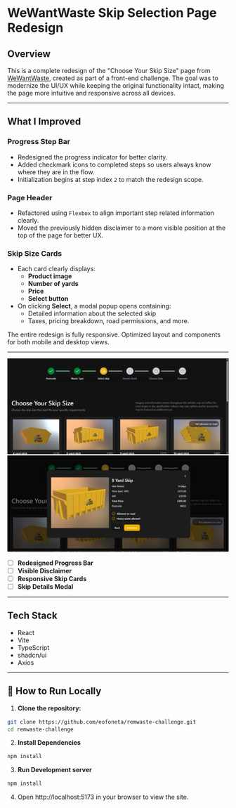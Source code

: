# WeWantWaste Skip Selection Page Redesign

## Overview

This is a complete redesign of the "Choose Your Skip Size" page from [WeWantWaste](https://wewantwaste.co.uk/), created as part of a front-end challenge. The goal was to modernize the UI/UX while keeping the original functionality intact, making the page more intuitive and responsive across all devices.

---

## What I Improved

### Progress Step Bar

- Redesigned the progress indicator for better clarity.
- Added checkmark icons to completed steps so users always know where they are in the flow.
- Initialization begins at step index `2` to match the redesign scope.

### Page Header

- Refactored using `Flexbox` to align important step related information clearly.
- Moved the previously hidden disclaimer to a more visible position at the top of the page for better UX.

### Skip Size Cards

- Each card clearly displays:
  - **Product image**
  - **Number of yards**
  - **Price**
  - **Select button**
- On clicking **Select**, a modal popup opens containing:
  - Detailed information about the selected skip
  - Taxes, pricing breakdown, road permissions, and more.

The entire redesign is fully responsive. Optimized layout and components for both mobile and desktop views.

---

![Screenshot of landing page](./public//Screenshot1.png)
![Screenshot of an active popup](./public//Screenshot2.png)


- [ ] **Redesigned Progress Bar**
- [ ] **Visible Disclaimer**
- [ ] **Responsive Skip Cards**
- [ ] **Skip Details Modal**

---

## Tech Stack

- React
- Vite
- TypeScript
- shadcn/ui
- Axios

---

## 🧪 How to Run Locally

1. **Clone the repository:**

```bash
git clone https://github.com/eofoneta/remwaste-challenge.git
cd remwaste-challenge
```

2. **Install Dependencies**
```bash
npm install
```

3. **Run Development server**
```bash
npm install
```
4. Open http://localhost:5173 in your browser to view the site.